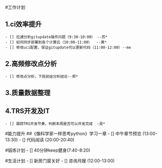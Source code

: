 #工作计划
## 1.ci效率提升
	- [] 拉通分析gitupdate插件问题（9:30-10:00） --苏*
	- [] 如何同步部署到各个计算云（10:00-11:00）  --黄*
	- [] 修改uci配置，保证gitupdate可以更新代码（11:00-12:00）--me
## 2.高频修改点分析
	- [] 修改点分析，下班前给分析结论--郑*
## 3.质量数据整理
## 4.TRS开发及IT
	- [] 跟踪TRS开发节奏，判断本周是否可以开发完成  -吴*


#能力提升
##《像科学家一样思考python》学习一章
	- [] 中午章节预览 (13:00-13:30)
	- [] 代码阅读 (20:00-20:40)

	
#锻炼计划
    - [] 40分钟keep健身(7:40-8:20)


#生活计划
	- [] 新房门窗关好 
    - [] 咨询月嫂 (12:00-13:00)